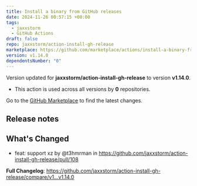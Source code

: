 ```yaml
---
title: Install a binary from GitHub releases
date: 2024-11-26 00:57:15 +00:00
tags:
  - jaxxstorm
  - GitHub Actions
draft: false
repo: jaxxstorm/action-install-gh-release
marketplace: https://github.com/marketplace/actions/install-a-binary-from-github-releases
version: v1.14.0
dependentsNumber: "0"
---
```



Version updated for **jaxxstorm/action-install-gh-release** to version **v1.14.0**.
- This action is used across all versions by **0** repositories.

Go to the [GitHub Marketplace](https://github.com/marketplace/actions/install-a-binary-from-github-releases) to find the latest changes.

## Release notes

## What's Changed
* feat: support xz by @t3hmrman in https://github.com/jaxxstorm/action-install-gh-release/pull/108


**Full Changelog**: https://github.com/jaxxstorm/action-install-gh-release/compare/v1...v1.14.0
